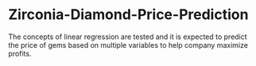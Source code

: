 # Zirconia-Diamond-Price-Prediction
The concepts of linear regression are tested and it is expected to predict the price of gems based on multiple variables to help company maximize profits.
